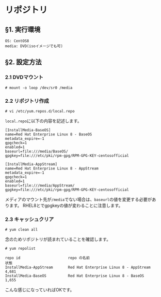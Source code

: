 # リポジトリ
## §1. 実行環境
```
OS: CentOS8
media: DVD(isoイメージでも可)
```
## §2. 設定方法
### 2.1 DVDマウント
```
# mount -o loop /dev/sr0 /media
```
### 2.2 リポジトリ作成
```
# vi /etc/yum.repos.d/local.repo
```
```local.repo```に以下の内容を記述します。
```
[InstallMedia-BaseOS]
name=Red Hat Enterprise Linux 8 - BaseOS
metadata_expire=-1
gpgcheck=1
enabled=1
baseurl=file:///media/BaseOS/
gpgkey=file:///etc/pki/rpm-gpg/RPM-GPG-KEY-centosofficial

[InstallMedia-AppStream]
name=Red Hat Enterprise Linux 8 - AppStream
metadata_expire=-1
gpgcheck=1
enabled=1
baseurl=file:///media/AppStream/
gpgkey=file:///etc/pki/rpm-gpg/RPM-GPG-KEY-centosofficial
```
メディアのマウント先が```/media```でない場合は、```baseurl```の値を変更する必要があります。
RHEL8とでgpgkeyの値が変わることに注意します。
### 2.3 キャッシュクリア
```
# yum clean all
```
念のためリポジトリが読まれていることを確認します。
```
# yum repolist
```
```
repo id                      repo の名前                                   状態
InstallMedia-AppStream       Red Hat Enterprise Linux 8 - AppStream        4,681
InstallMedia-BaseOS          Red Hat Enterprise Linux 8 - BaseOS           1,655
```
こんな感じになっていればOKです。
